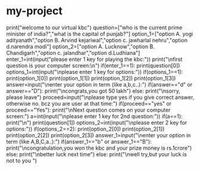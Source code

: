 # my-project
print("welcome to our virtual kbc")
question=["who is the current prime minister of india?","what is the capital of punjab?"]
option_1=["option A. yogi adityanath","option B. Arvind kejariwal","option c. jawharlal nehru","option d.narendra modi"]
option_2=["option A. Lucknow","option B. Chandigarh","option c. jalandhar","option d.Ludhiana"]
enter_1=int(input("please enter 1 key for playing the kbc:"))
print("\nfirst question is your computer screen:\n")
if(enter_1==1):
    print(question[0])
options_1=int(input("\nplease enter 1 key for options:"))
if(options_1==1):
    print(option_1[0])
    print(option_1[1])
    print(option_1[2])
    print(option_1[3])
answer=input("\nenter your option in term (like a,b,c..):")
if(answer=="d" or answer=="D"):
    print("\ncongrats,you got 50 lakh")
else:
    print("\nsorry, please leave")
proceed=input("\nplease type yes if you give correct answer, otherwise no. bcz you are user at that time:")
if(proceed=="yes" or proceed=="Yes"):
    print("\nNext question comes on your computer screen:")
    a=int(input("\nplease enter 1 key for 2nd question:"))
    if(a==1):
        print("\n")
        print(question[1])
        options_2=int(input("\nplease enter 2 key for options:"))
        if(options_2==2):
            print(option_2[0])
            print(option_2[1])
            print(option_2[2])
            print(option_2[3])
            answer_1=input("\nenter your option in term (like A,B,C,a..):")
            if(answer_1=="b" or answer_1=="B"):
                print("\ncongratulation,you won the kbc and your prize money is rs.1crore")
            else:
                print("\nbetter luck next time")
else:
    print("\nwell try,but your luck is not to you ")
